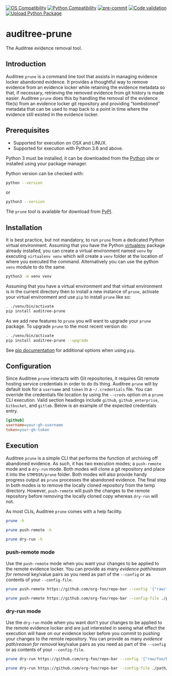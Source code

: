 [![OS Compatibility][platform-badge]](#prerequisites)
[![Python Compatibility][python-badge]][python-dl]
[![pre-commit][pre-commit-badge]][pre-commit]
[![Code validation](https://github.com/ComplianceAsCode/auditree-prune/workflows/format%20%7C%20lint%20%7C%20test/badge.svg)][lint-test]
[![Upload Python Package](https://github.com/ComplianceAsCode/auditree-prune/workflows/PyPI%20upload/badge.svg)][pypi-upload]

# auditree-prune

The Auditree evidence removal tool.

## Introduction

Auditree `prune` is a command line tool that assists in managing evidence locker
abandoned evidence.  It provides a thoughtful way to remove evidence from an
evidence locker while retaining the evidence metadata so that, if necessary,
retrieving the removed evidence from git history is made easier.  Auditree `prune`
does this by handling the removal of the evidence file(s) from an evidence locker
git repository and providing "tombstoned" metadata that can be used to map back to
a point in time where the evidence still existed in the evidence locker.

## Prerequisites

- Supported for execution on OSX and LINUX.
- Supported for execution with Python 3.6 and above.

Python 3 must be installed, it can be downloaded from the [Python][python-dl]
site or installed using your package manager.

Python version can be checked with:

```sh
python --version
```

or

```sh
python3 --version
```

The `prune` tool is available for download from [PyPI](https://pypi.org/).

## Installation

It is best practice, but not mandatory, to run `prune` from a dedicated Python
virtual environment.  Assuming that you have the Python [virtualenv][virtual-env]
package already installed, you can create a virtual environment named `venv` by
executing `virtualenv venv` which will create a `venv` folder at the location of
where you executed the command.  Alternatively you can use the python `venv` module
to do the same.

```sh
python3 -m venv venv
```

Assuming that you have a virtual environment and that virtual environment is in
the current directory then to install a new instance of `prune`, activate
your virtual environment and use `pip` to install `prune` like so:

```sh
. ./venv/bin/activate
pip install auditree-prune
```

As we add new features to `prune` you will want to upgrade your `prune`
package.  To upgrade `prune` to the most recent version do:

```sh
. ./venv/bin/activate
pip install auditree-prune --upgrade
```

See [pip documentation][pip-docs] for additional options when using `pip`.

## Configuration

Since Auditree `prune` interacts with Git repositories, it requires Git remote
hosting service credentials in order to do its thing.  Auditree `prune` will by
default look for a `username` and `token` in a `~/.credentials` file.  You can
override the credentials file location by using the `--creds` option on a `prune`
CLI execution. Valid section headings include `github`, `github_enterprise`, `bitbucket`,
and `gitlab`.  Below is an example of the expected credentials entry.

```ini
[github]
username=your-gh-username
token=your-gh-token
```

## Execution

Auditree `prune` is a simple CLI that performs the function of archiving off
abandoned evidence.  As such, it has two execution modes; a `push-remote` mode and
a `dry-run` mode.  Both modes will clone a git repository and place it into the
`$TMPDIR/prune` folder.  Both modes will also provide handy progress output as
`prune` processes the abandoned evidence.  The final step in both modes is to remove
the locally cloned repository from the temp directory.  However, `push-remote` will
push the changes to the remote repository before removing the locally cloned copy
whereas `dry-run` will not.

As most CLIs, Auditree `prune` comes with a help facility.

```sh
prune -h
```

```sh
prune push-remote -h
```

```sh
prune dry-run -h
```

### push-remote mode

Use the `push-remote` mode when you want your changes to be applied to the remote
evidence locker.  You can provide as many _evidence path_/_reason for removal_
key/value pairs as you need as part of the `--config` or as contents of your
`--config-file`.

```sh
prune push-remote https://github.com/org-foo/repo-bar --config '{"raw/foo/bar.json":"bar.json is abandoned",...}'
```

```sh
prune push-remote https://github.com/org-foo/repo-bar --config-file ./path/to/my/prune/evidence.json
```

### dry-run mode

Use the `dry-run` mode when you want don't your changes to be applied to the remote
evidence locker and are just interested in seeing what effect the execution will have
on our evidence locker before you commit to pushing your changes to the remote repository.
You can provide as many _evidence path_/_reason for removal_ key/value pairs as you
need as part of the `--config` or as contents of your `--config-file`.

```sh
prune dry-run https://github.com/org-foo/repo-bar --config '{"raw/foo/bar.json":"bar.json is abandoned",...}'
```

```sh
prune dry-run https://github.com/org-foo/repo-bar --config-file ./path/to/my/prune/evidence.json
```


[platform-badge]: https://img.shields.io/badge/platform-osx%20|%20linux-orange.svg
[python-badge]: https://img.shields.io/badge/python-v3.6+-blue.svg
[pre-commit-badge]: https://img.shields.io/badge/pre--commit-enabled-brightgreen?logo=pre-commit&logoColor=white
[python-dl]: https://www.python.org/downloads/
[pre-commit]: https://github.com/pre-commit/pre-commit
[pip-docs]: https://pip.pypa.io/en/stable/reference/pip/
[virtual-env]: https://pypi.org/project/virtualenv/
[lint-test]: https://github.com/ComplianceAsCode/auditree-prune/actions?query=workflow%3A%22Test+python+code+%26+lint%22
[pypi-upload]: https://github.com/ComplianceAsCode/auditree-prune/actions?query=workflow%3A%22Upload+Python+Package%22
